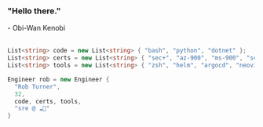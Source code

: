 <h3>"Hello there."</h3>- Obi-Wan Kenobi

<br>
<br>

```csharp
List<string> code = new List<string> { "bash", "python", "dotnet" };
List<string> certs = new List<string> { "sec+", "az-900", "ms-900", "sc-900" };
List<string> tools = new List<string> { "zsh", "helm", "argocd", "neovim", "tmux" };

Engineer rob = new Engineer {
  "Rob Turner",
  32,
  code, certs, tools,
  "sre @ ☁💪"
}
```
